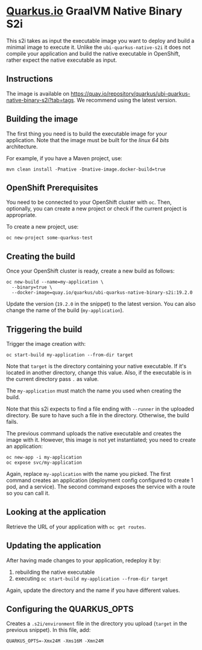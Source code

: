 # [Quarkus.io](http://quarkus.io) GraalVM Native Binary S2i

This s2i takes as input the executable image you want to deploy and build a minimal image to execute it. Unlike the `ubi-quarkus-native-s2i` it does not compile your application and build the native executable in OpenShift, rather expect the native executable as input.

## Instructions

The image is available on https://quay.io/repository/quarkus/ubi-quarkus-native-binary-s2i?tab=tags. 
We recommend using the latest version.

## Building the image

The first thing you need is to build the executable image for your application.
Note that the image must be built for the _linux 64 bits_ architecture. 

For example, if you have a Maven project, use:

```
mvn clean install -Pnative -Dnative-image.docker-build=true
```

## OpenShift Prerequisites

You need to be connected to your OpenShift cluster with `oc`.
Then, optionally, you can create a new project or check if the current project is appropriate.

To create a new project, use:

```
oc new-project some-quarkus-test
```

## Creating the build

Once your OpenShift cluster is ready, create a new build as follows:

```
oc new-build --name=my-application \
  --binary=true \
  --docker-image=quay.io/quarkus/ubi-quarkus-native-binary-s2i:19.2.0
```

Update the version (`19.2.0` in the snippet) to the latest version.
You can also change the name of the build (`my-application`).

## Triggering the build

Trigger the image creation with:

```
oc start-build my-application --from-dir target
```

Note that `target` is the directory containing your native executable.
If it's located in another directory, change this value.
Also, if the executable is in the current directory pass `.` as value.

The `my-application` must match the name you used when creating the build.

Note that this s2i expects to find a file ending with `--runner` in the uploaded directory. Be sure to have such a file in the directory. Otherwise, the build fails.

The previous command uploads the native executable and creates the image with it.
However, this image is not yet instantiated; you need to create an application:

```
oc new-app -i my-application
oc expose svc/my-application
```

Again, replace `my-application` with the name you picked.
The first command creates an application (deployment config configured to create 1 pod, and a service).
The second command exposes the service with a route so you can call it.

## Looking at the application

Retrieve the URL of your application with `oc get routes`. 

## Updating the application

After having made changes to your application, redeploy it by:

1. rebuilding the native executable
2. executing `oc start-build my-application --from-dir target`

Again, update the directory and the name if you have different values.

## Configuring the QUARKUS_OPTS

Creates a `.s2i/environment` file in the directory you upload (`target` in the previous snippet).
In this file, add:

```
QUARKUS_OPTS=-Xmx24M -Xms16M -Xmn24M
```

